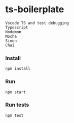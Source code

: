 # ts-boilerplate

    Vscode TS and test debugging
    Typescript
    Nodemon
    Mocha
    Sinon
    Chai

### Install

    npm install

### Run

    npm start

### Run tests

    npm test